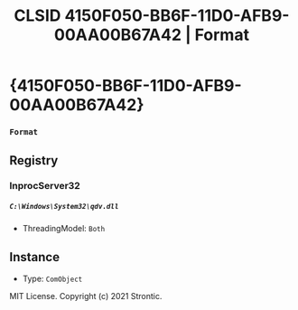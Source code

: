 ﻿---
title: "CLSID 4150F050-BB6F-11D0-AFB9-00AA00B67A42 | Format"
excerpt: What is COM-Object CLSID 4150F050-BB6F-11D0-AFB9-00AA00B67A42?
---

# {4150F050-BB6F-11D0-AFB9-00AA00B67A42}

### `Format`

## Registry


### InprocServer32

##### `C:\Windows\System32\qdv.dll`
* ThreadingModel: `Both`

## Instance

* Type: `ComObject`

MIT License. Copyright (c) 2021 Strontic.


